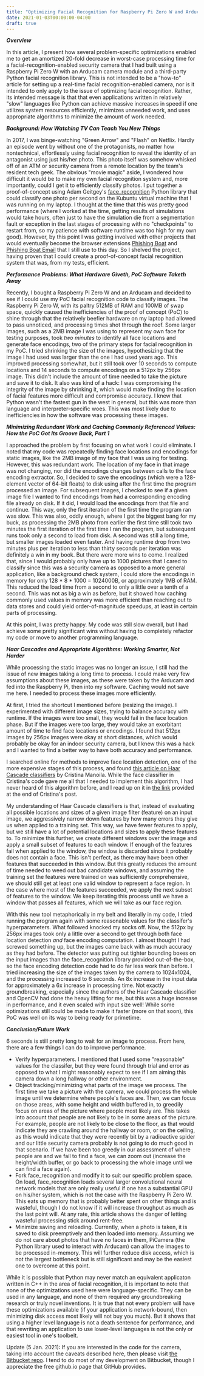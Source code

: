 ```yaml
---
title: "Optimizing Facial Recognition for Raspberry Pi Zero W and Arducam: Language-Agnostic"
date: 2021-01-03T00:00:00-04:00
draft: true
---
```


***Overview***

In this article, I present how several problem-specific optimizations enabled me to get an amortized 20-fold decrease in worst-case processing time for a facial-recognition-enabled security camera that I had built using a Raspberry Pi Zero W with an Arducam camera module and a third-party Python facial recognition library. This is not intended to be a "how-to" article for setting up a real-time facial recognition-enabled camera, nor is it intended to only apply to the issue of optimizing facial recognition. Rather, its intended message is that that even applications written in relatively "slow" languages like Python can achieve massive increases in speed if one utilizes system resources efficiently, minimizes unneeded work, and uses appropriate algorithms to minimize the amount of work needed.

***Background: How Watching TV Can Teach You New Things***

In 2017, I was binge-watching "Green Arrow" and "Flash" on Netflix. Hardly an episode went by without one of the protagonists, no matter how nontechnical, effortlessly using facial recognition to reveal the identity of an antagonist using just his/her photo. This photo itself was somehow whisked off of an ATM or security camera from a remote location by the team's resident tech geek. The obvious "movie magic" aside, I wondered how difficult it would be to make my own facial recognition system and, more importantly, could I get it to efficiently classify photos. I put together a proof-of-concept using Adam Geitgey's [face_recognition](https://github.com/ageitgey/face_recognition#face-recognition) Python library that could classify one photo per second on the Kubuntu virtual machine that I was running on my laptop. I thought at the time that this was pretty good performance (where I worked at the time, getting results of simulations would take hours, often just to have the simulation die from a segmentation fault or exception in the last stages of processing with no "checkpoints" to restart from, so my patience with software runtime was too high for my own good). However, by this point I was getting involved with other projects that would eventually become the browser extensions [Phishing Boat](https://chrome.google.com/webstore/detail/phishing-boat/ljaiihgfejfaggbjfildfnjdckomlfop) and [Phishing Boat Email](https://chrome.google.com/webstore/detail/phishing-boat-email/keddichagapeejkhklfakhmkfeehoicd) that I still use to this day. So I shelved the project, having proven that I could create a proof-of-concept facial recognition system that was, from my tests, efficient.
                       
***Performance Problems: What Hardware Giveth, PoC Software Taketh Away***

Recently, I bought a Raspberry Pi Zero W and an Arducam and decided to see if I could use my PoC facial recognition code to classify images. The Raspberry Pi Zero W, with its paltry 512MB of RAM and 100MB of swap space, quickly caused the inefficiencies of the proof of concept (PoC) to shine through that the relatively beefier hardware on my laptop had allowed to pass unnoticed, and processing times shot through the roof. Some larger images, such as a 2MB image I was using to represent my own face for testing purposes, took *two minutes* to identify all face locations and generate face encodings, two of the primary steps for facial recognition in my PoC. I tried shrinking the size of the images, hypothesizing that the image I had used was larger than the one I had used years ago. This improved processing somewhat, but it still took over 10 seconds to compute locations and 14 seconds to compute encodings on a 512px by 256px image. This didn't include the amount of time needed to take the picture and save it to disk. It also was kind of a hack: I was compromising the integrity of the image by shrinking it, which would make finding the location of facial features more difficult and compromise accuracy. I knew that Python wasn't the fastest gun in the west in general, but this was more than language and interpreter-specific woes. This was most likely due to inefficiencies in how the software was processing these images.

***Minimizing Redundant Work and Caching Commonly Referenced Values: How the PoC Got Its Groove Back, Part 1***
			 
I approached the problem by first focusing on what work I could eliminate. I noted that my code was repeatedly finding face locations and encodings for static images, like the 2MB image of my face that I was using for testing. However, this was redundant work. The location of my face in that image was not changing, nor did the encodings changes between calls to the face encoding extractor. So, I decided to save the encodings (which were a 128-element vector of 64-bit floats) to disk using after the first time the program processed an image. For subsequent images, I checked to see if a given image file I wanted to find encodings from had a corresponding encoding file already on disk. If it did, I would load the encodings from that file and continue. This way, only the first iteration of the first time the program ran was slow. This was also, oddly enough, where I got the biggest bang for my buck, as processing the 2MB photo from earlier the first time still took two minutes the first iteration of the first time I ran the program, but subsequent runs took only a second to load from disk. A second was still a long time, but smaller images loaded even faster. And having runtime drop from two minutes plus per iteration to less than thirty seconds per iteration was definitely a win in my book. But there were more wins to come. I realized that, since I would probably only have up to 1000 pictures that I cared to classify since this was a security camera as opposed to a more general application, like a background check system, I could store the encodings in memory for only 128 * 8 * 1000 = 1024000B, or approximately 1MB of RAM. This reduced the load time from a second to only a little over a tenth of a second. This was not as big a win as before, but it showed how caching commonly used values in memory was more efficient than reaching out to data stores and could yield order-of-magnitude speedups, at least in certain parts of processing.
			 
At this point, I was pretty happy. My code was still slow overall, but I had achieve some pretty significant wins without having to completely refactor my code or move to another programming language.

***Haar Cascades and Appropriate Algorithms: Working Smarter, Not Harder***

While processing the static images was no longer an issue, I still had the issue of new images taking a long time to process. I could make very few assumptions about these images, as these were taken by the Arducam and fed into the Raspberry Pi, then into my software. Caching would not save me here. I needed to process these images more efficiently.

At first, I tried the shortcut I mentioned before (resizing the image). I experimented with different image sizes, trying to balance accuracy with runtime. If the images were too small, they would fail in the face location phase. But if the images were too large, they would take an exorbitant amount of time to find face locations or encodings. I found that 512px images by 256px images were okay at short distances, which would probably be okay for an indoor security camera, but I knew this was a hack and I wanted to find a better way to have both accuracy and performance.

I searched online for methods to improve face location detection, one of the more expensive stages of this process, and found [this article on Haar Cascade classifiers](https://medium.com/@cristinamanoila28/face-recognition-using-opencv-haar-cascade-classifications-1d42a7a5897) by Cristina Manoila. While the face classifier in Cristina's code gave me all that I needed to implement this algorithm, I had never heard of this algorithm before, and I read up on it in [the link](https://docs.opencv.org/3.4/db/d28/tutorial_cascade_classifier.html) provided at the end of Cristina's post.

My understanding of Haar Cascade classifiers is that, instead of evaluating all possible locations and sizes of a given image filter (feature) on an input image, we aggressively narrow down features by how many errors they give us when applied to a training set. This way, we have fewer features to apply, but we still have a lot of potential locations and sizes to apply these features to. To minimize this further, we create different windows over the image and apply a small subset of features to each window. If enough of the features fail when applied to the window, the window is discarded since it probably does not contain a face. This isn't perfect, as there may have been other features that succeeded in this window. But this greatly reduces the amount of time needed to weed out bad candidate windows, and assuming the training set the features were trained on was sufficiently comprehensive, we should still get at least one valid window to represent a face region. In the case where most of the features succeeded, we apply the next subset of features to the window. We keep iterating this process until we have a window that passes all features, which we will take as our face region.

With this new tool metaphorically in my belt and literally in my code, I tried running the program again with some reasonable values for the classifer's hyperparameters. What followed knocked my socks off. Now, the 512px by 256px images took only a little over a second to get through both face location detection *and* face encoding computation. I almost thought I had screwed something up, but the images came back with as much accuracy as they had before. The detector was putting out tighter bounding boxes on the input images than the face_recognition library provided out-of-the-box, so the face encoding detection code had to do far less work than before. I tried increasing the size of the images taken by the camera to 1024x1024, and the processing increased to 6 seconds. An 8x increase in the input data for approximately a 6x increase in processing time. Not exactly groundbreaking, especially since the authors of the Haar Cascade classifier and OpenCV had done the heavy lifting for me, but this was a huge increase in performance, and it even scaled with input size well! While some optimizations still could be made to make it faster (more on that soon), this PoC was well on its way to being ready for primetime.

***Conclusion/Future Work***

6 seconds is still pretty long to wait for an image to process. From here, there are a few things I can do to improve performance.
- Verify hyperparameters. I mentioned that I used some "reasonable" values for the classifer, but they were found through trial and error as opposed to what I might reasonably expect to see if I am aiming this camera down a long hallway or other environment.
- Object tracking/minimizing what parts of the image we process. The first time we take a picture with the camera, we could process the whole image until we determine where people's faces are. Then, we can focus on those areas, with some height and width buffered in, to greedily focus on areas of the picture where people most likely are. This takes into account that people are not likely to be in some areas of the picture. For example, people are not likely to be close to the floor, as that would indicate they are crawling around the hallway or room, or on the ceiling, as this would indicate that they were recently bit by a radioactive spider and our little security camera probably is not going to do much good in that scenario. If we have been too greedy in our assessment of where people are and we fail to find a face, we can zoom out (increase the height/width buffer, or go back to processing the whole image until we can find a face again).
- Fork face_recognition and modify it to suit our specific problem space. On load, face_recognition loads several larger convolutional neural network models that are only really useful if one has a substantial GPU on his/her system, which is not the case with the Raspberry Pi Zero W. This eats up memory that is probably better spent on other things and is wasteful, though I do not know if it will increase throughput as much as the last point will. At any rate, this article shows the danger of letting wasteful processing stick around rent-free.
- Minimize saving and reloading. Currently, when a photo is taken, it is saved to disk preemptively and then loaded into memory. Assuming we do not care about photos that have no faces in them, PiCamera (the Python library used to interact with Arducam) can allow the images to be processed in-memory. This will further reduce disk access, which is not the largest bottleneck but is still significant and may be the easiest one to overcome at this point.
			 
While it is possible that Python may never match an equivalent applicaton written in C++ in the area of facial recognition, it is important to note that none of the optimizations used here were language-specific. They can be used in any language, and none of them required any groundbreaking research or truly novel inventions. It is true that not every problem will have these optimizations available (if your application is network-bound, then minimizing disk access most likely will not buy you much). But it shows that using a higher level language is not a death sentence for performance, and that rewriting an application to use lower-level languages is not the only or easiest tool in one's toolbelt.

Update (5 Jan. 2021): If you are interested in the code for the camera, taking into account the caveats described here, then please visit [the Bitbucket repo](https://bitbucket.org/socialmonitor/face/src/master). I tend to do most of my development on Bitbucket, though I appreciate the free github.io page that GitHub provides.

